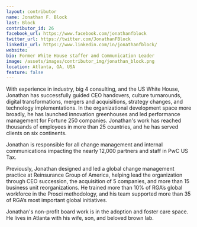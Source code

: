 ```yaml
---
layout: contributor
name: Jonathan F. Block
last: Block
contributor_id: 26
facebook_url: https://www.facebook.com/jonathanfblock
twitter_url: https://twitter.com/JonathanFBlock
linkedin_url: https://www.linkedin.com/in/jonathanfblock/
website: 
bio: Former White House staffer and Communication Leader
image: /assets/images/contributor_img/jonathan_block.png
location: Atlanta, GA, USA
feature: false
---
```

With experience in industry, big 4 consulting, and the US White House, Jonathan has successfully guided CEO handovers, culture turnarounds, digital transformations, mergers and acquisitions, strategy changes, and technology implementations. In the organizational development space more broadly, he has launched innovation greenhouses and led performance management for Fortune 250 companies. Jonathan's work has reached thousands of employees in more than 25 countries, and he has served clients on six continents.

Jonathan is responsible for all change management and internal communications impacting the nearly 12,000 partners and staff in PwC US Tax.

Previously, Jonathan designed and led a global change management practice at Reinsurance Group of America, helping lead the organization through CEO succession, the acquisition of 5 companies, and more than 15 business unit reorganizations. He trained more than 10% of RGA’s global workforce in the Prosci methodology, and his team supported more than 35 of RGA’s most important global initiatives.

Jonathan's non-profit board work is in the adoption and foster care space. He lives in Atlanta with his wife, son, and beloved brown lab. 
